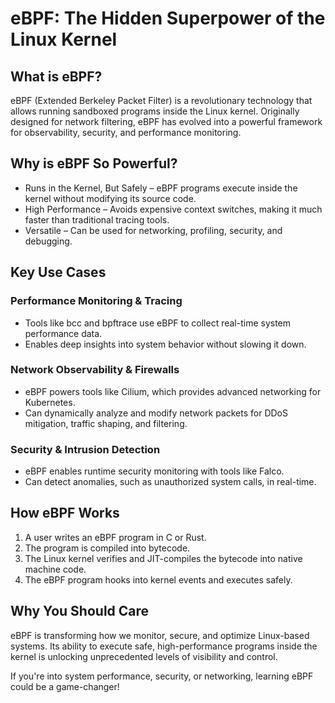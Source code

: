 # eBPF: The Hidden Superpower of the Linux Kernel

## What is eBPF?

eBPF (Extended Berkeley Packet Filter) is a revolutionary technology that allows running sandboxed programs inside the Linux kernel. Originally designed for network filtering, eBPF has evolved into a powerful framework for observability, security, and performance monitoring.

## Why is eBPF So Powerful?

- Runs in the Kernel, But Safely – eBPF programs execute inside the kernel without modifying its source code.
- High Performance – Avoids expensive context switches, making it much faster than traditional tracing tools.
- Versatile – Can be used for networking, profiling, security, and debugging.

## Key Use Cases

### Performance Monitoring & Tracing

- Tools like bcc and bpftrace use eBPF to collect real-time system performance data.
- Enables deep insights into system behavior without slowing it down.

### Network Observability & Firewalls

- eBPF powers tools like Cilium, which provides advanced networking for Kubernetes.
- Can dynamically analyze and modify network packets for DDoS mitigation, traffic shaping, and filtering.

### Security & Intrusion Detection

- eBPF enables runtime security monitoring with tools like Falco.
- Can detect anomalies, such as unauthorized system calls, in real-time.

## How eBPF Works

1. A user writes an eBPF program in C or Rust.
2. The program is compiled into bytecode.
3. The Linux kernel verifies and JIT-compiles the bytecode into native machine code.
4. The eBPF program hooks into kernel events and executes safely.

## Why You Should Care

eBPF is transforming how we monitor, secure, and optimize Linux-based systems. Its ability to execute safe, high-performance programs inside the kernel is unlocking unprecedented levels of visibility and control.

If you're into system performance, security, or networking, learning eBPF could be a game-changer!
